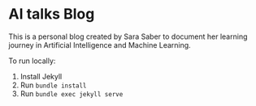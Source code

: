 
# AI talks Blog

This is a personal blog created by Sara Saber to document her learning journey in Artificial Intelligence and Machine Learning.

To run locally:
1. Install Jekyll
2. Run `bundle install`
3. Run `bundle exec jekyll serve`
